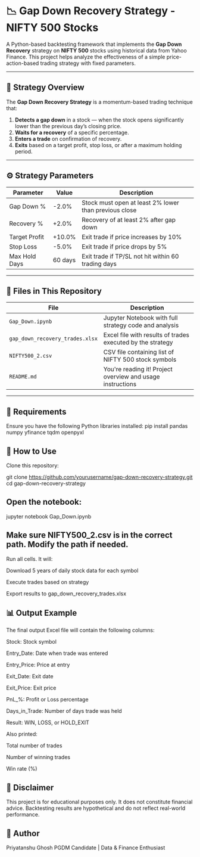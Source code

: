 # 📉 Gap Down Recovery Strategy - NIFTY 500 Stocks

A Python-based backtesting framework that implements the **Gap Down Recovery** strategy on **NIFTY 500** stocks using historical data from Yahoo Finance. This project helps analyze the effectiveness of a simple price-action-based trading strategy with fixed parameters.

---

## 📌 Strategy Overview

The **Gap Down Recovery Strategy** is a momentum-based trading technique that:

1. **Detects a gap down** in a stock — when the stock opens significantly lower than the previous day’s closing price.
2. **Waits for a recovery** of a specific percentage.
3. **Enters a trade** on confirmation of recovery.
4. **Exits** based on a target profit, stop loss, or after a maximum holding period.

---

## ⚙️ Strategy Parameters

| Parameter       | Value        | Description                                                 |
|-----------------|--------------|-------------------------------------------------------------|
| Gap Down %      | -2.0%        | Stock must open at least 2% lower than previous close       |
| Recovery %      | +2.0%        | Recovery of at least 2% after gap down                      |
| Target Profit   | +10.0%       | Exit trade if price increases by 10%                        |
| Stop Loss       | -5.0%        | Exit trade if price drops by 5%                             |
| Max Hold Days   | 60 days      | Exit trade if TP/SL not hit within 60 trading days          |

---

## 📁 Files in This Repository

| File                            | Description |
|---------------------------------|-------------|
| `Gap_Down.ipynb`                | Jupyter Notebook with full strategy code and analysis |
| `gap_down_recovery_trades.xlsx` | Excel file with results of trades executed by the strategy |
| `NIFTY500_2.csv`                | CSV file containing list of NIFTY 500 stock symbols |
| `README.md`                     | You're reading it! Project overview and usage instructions |

---

## 🧠 Requirements

Ensure you have the following Python libraries installed:
pip install pandas numpy yfinance tqdm openpyxl

## 🚀 How to Use
Clone this repository:

git clone https://github.com/yourusername/gap-down-recovery-strategy.git
cd gap-down-recovery-strategy

## Open the notebook:
jupyter notebook Gap_Down.ipynb

## Make sure NIFTY500_2.csv is in the correct path. Modify the path if needed.

Run all cells. It will:

Download 5 years of daily stock data for each symbol

Execute trades based on strategy

Export results to gap_down_recovery_trades.xlsx

## 📊 Output Example
The final output Excel file will contain the following columns:

Stock: Stock symbol

Entry_Date: Date when trade was entered

Entry_Price: Price at entry

Exit_Date: Exit date

Exit_Price: Exit price

PnL_%: Profit or Loss percentage

Days_in_Trade: Number of days trade was held

Result: WIN, LOSS, or HOLD_EXIT

Also printed:

Total number of trades

Number of winning trades

Win rate (%)

## 🧾 Disclaimer
This project is for educational purposes only. It does not constitute financial advice. Backtesting results are hypothetical and do not reflect real-world performance.

## 👤 Author
Priyatanshu Ghosh
PGDM Candidate | Data & Finance Enthusiast

